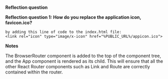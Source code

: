 **Reflection question**

**Reflection question 1: How do you replace the application icon, favicon.ico?**

    by adding this line of code to the index.html file:
    <link rel="icon" type="image/x-icon" href="%PUBLIC_URL%/appicon.ico">



**Notes**

The BrowserRouter component is added to the top of the component tree, and the App component is rendered as its child. This will ensure that all the other React Router components such as Link and Route are correctly contained within the router.

